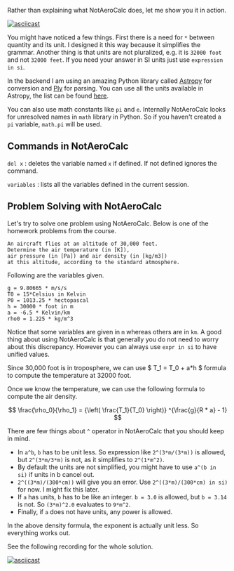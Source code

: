 Rather than explaining what NotAeroCalc does, let me show you it in action.

[![asciicast](https://asciinema.org/a/sYPyE91MGr9QOamVwnYThzlZN.svg)](https://asciinema.org/a/sYPyE91MGr9QOamVwnYThzlZN)

You might have noticed a few things. First there is a need for `*` between quantity and its unit. I designed it this way because it simplifies the grammar. Another thing is that units are not pluralized, e.g. it is `32000 foot` and not `32000 feet`. If you need your answer in SI units just use `expression in si`.


In the backend I am using an amazing Python library called [Astropy](https://www.astropy.org/) for conversion and [Ply](https://github.com/dabeaz/ply) for parsing. You can use all the units available in Astropy, the list can be found [here](https://docs.astropy.org/en/stable/units/).


You can also use math constants like `pi` and `e`. Internally NotAeroCalc looks for unresolved names in `math` library in Python. So if you haven't created a `pi` variable, `math.pi` will be used.

## Commands in NotAeroCalc
`del x`
: deletes the variable named `x` if defined. If not defined ignores the command.

`variables`
: lists all the variables defined in the current session.


## Problem Solving with NotAeroCalc

Let's try to solve one problem using NotAeroCalc. Below is one of the homework problems from the course.

```
An aircraft flies at an altitude of 30,000 feet. 
Determine the air temperature (in [K]), 
air pressure (in [Pa]) and air density (in [kg/m3]) 
at this altitude, according to the standard atmosphere.
```

Following are the variables given.
```
g = 9.80665 * m/s/s
T0 = 15*Celsius in Kelvin
P0 = 1013.25 * hectopascal
h = 30000 * foot in m
a = -6.5 * Kelvin/km
rho0 = 1.225 * kg/m^3
```

Notice that some variables are given in `m` whereas others are in `km`. A good thing about using NotAeroCalc is that generally you do not need to worry about this discrepancy. However you can always use `expr in si` to have unified values.

Since 30,000 foot is in troposphere, we can use $ T_1 = T_0 + a*h $ formula to compute the temperature at 32000 foot.

Once we know the temperature, we can use the following formula to compute the air density.

$$
    \frac{\rho_0}{\rho_1} = {\left( \frac{T_1}{T_0} \right)} ^{\frac{g}{R * a} - 1}
$$

There are few things about `^` operator in NotAeroCalc that you should keep in mind.
- In `a^b`, `b` has to be unit less. So expression like  `2^(3*m/(3*m))` is allowed, but `2^(3*m/3*m)` is not, as it simplifies to `2^(1*m^2)`.
- By default the units are not simplified, you might have to use `a^(b in si)` if units in b cancel out.
- `2^((3*m)/(300*cm))` will give you an error. Use `2^((3*m)/(300*cm) in si)` for now. I might fix this later.
- If `a` has units, `b` has to be like an integer. `b = 3.0` is allowed, but `b = 3.14` is not. So `(3*m)^2.0` evaluates to `9*m^2`.
- Finally, if `a` does not have units, any power is allowed.

In the above density formula, the exponent is actually unit less. So everything works out.

See the following recording for the whole solution.

[![asciicast](https://asciinema.org/a/oTGxU3t8WOPyI6orh3W0TBMfh.svg)](https://asciinema.org/a/oTGxU3t8WOPyI6orh3W0TBMfh)
